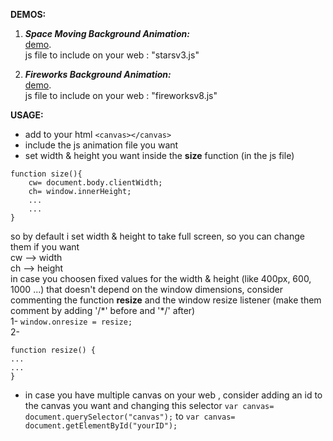**DEMOS:**

1. ***Space Moving Background Animation:***  
<a href="https://yassinefikri.github.io/jsanims_demos/index1.html" target="_blank">demo</a>.  
js file to include on your web : "starsv3.js"

2. ***Fireworks Background Animation:***  
<a href="https://yassinefikri.github.io/jsanims_demos/index2.html" target="_blank">demo</a>.   
js file to include on your web : "fireworksv8.js"  

**USAGE:**  
  
- add to your html ```<canvas></canvas>```  
- include the js animation file you want  
- set width & height you want inside the __size__ function (in the js file)  
```
function size(){  
    cw= document.body.clientWidth; 
    ch= window.innerHeight;
    ...
    ...
}
```
so by default i set width & height to take full screen, so you can change them if you want  
cw --> width  
ch --> height  
in case you choosen fixed values for the width & height (like 400px, 600, 1000 ...) that doesn't depend on the window dimensions, consider commenting the function __resize__ and the window resize listener (make them comment by adding '/\*' before and '\*/' after)  
1- 
```window.onresize = resize;```  
2-  
```  
function resize() {  
...  
...  
}  
```  
- in case you have multiple canvas on your web , consider adding an id to the canvas you want and changing this selector ```var canvas= document.querySelector("canvas");``` to ```var canvas= document.getElementById("yourID");```
